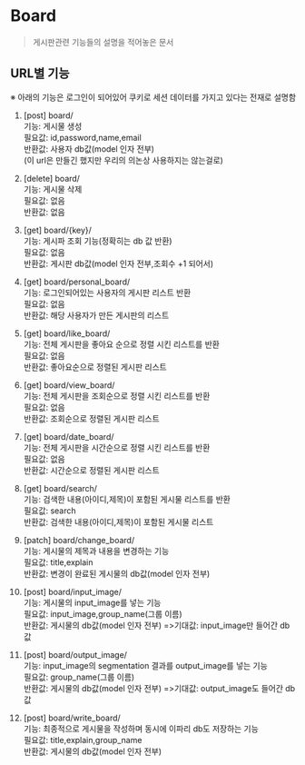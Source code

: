 # Board

> 게시판관련 기능들의 설명을 적어놓은 문서

## URL별 기능

※ 아래의 기능은 로그인이 되어있어 쿠키로 세션 데이터를 가지고 있다는 전재로 설명함

1. [post] board/ \
기능: 게시물 생성 \
필요값: id,password,name,email \
반환값: 사용자 db값(model 인자 전부) \
   (이 url은 만들긴 했지만 우리의 의논상 사용하지는 않는걸로)


2. [delete] board/ \
기능: 게시물 삭제 \
필요값: 없음 \
반환값: 없음  


3. [get] board/{key}/ \
기능: 게시파 조회 기능(정확히는 db 값 반환) \
필요값: 없음 \
반환값: 게시판 db값(model 인자 전부,조회수 +1 되어서) 


4. [get] board/personal_board/ \
기능: 로그인되어있는 사용자의 게시판 리스트 반환 \
필요값: 없음 \
반환값: 해당 사용자가 만든 게시판의 리스트  


5. [get] board/like_board/ \
기능: 전체 게시판을 좋아요 순으로 정렬 시킨 리스트를 반환 \
필요값: 없음 \
반환값: 좋아요순으로 정렬된 게시판 리스트 


6. [get] board/view_board/ \
기능: 전체 게시판을 조회순으로 정렬 시킨 리스트를 반환 \
필요값: 없음 \
반환값: 조회순으로 정렬된 게시판 리스트 


7. [get] board/date_board/ \
기능: 전체 게시판을 시간순으로 정렬 시킨 리스트를 반환 \
필요값: 없음 \
반환값: 시간순으로 정렬된 게시판 리스트


8. [get] board/search/ \
기능: 검색한 내용(아이디,제목)이 포함된 게시물 리스트를 반환  \
필요값: search \
반환값: 검색한 내용(아이디,제목)이 포함된 게시물 리스트


9. [patch] board/change_board/ \
기능: 게시물의 제목과 내용을 변경하는 기능  \
필요값: title,explain \
반환값: 변경이 완료된 게시물의 db값(model 인자 전부)


10. [post] board/input_image/ \
기능: 게시물의 input_image를 넣는 기능  \
필요값: input_image,group_name(그룹 이름) \
반환값: 게시물의 db값(model 인자 전부) =>기대값: input_image만 들어간 db값


11. [post] board/output_image/ \
기능: input_image의 segmentation 결과를 output_image를 넣는 기능  \
필요값: group_name(그룹 이름) \
반환값: 게시물의 db값(model 인자 전부) =>기대값: output_image도 들어간 db값


12. [post] board/write_board/  
기능: 최종적으로 게시물을 작성하며 동시에 이파리 db도 저장하는 기능  \
필요값: title,explain,group_name \
반환값: 게시물의 db값(model 인자 전부)